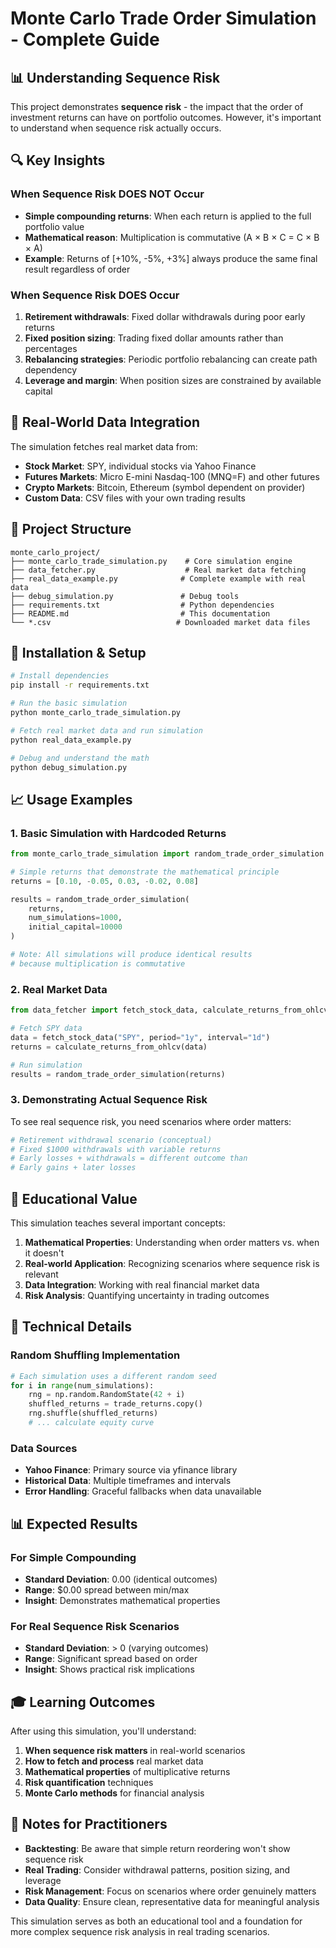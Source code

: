 # Monte Carlo Trade Order Simulation - Complete Guide

## 📊 Understanding Sequence Risk

This project demonstrates **sequence risk** - the impact that the order of investment returns can have on portfolio outcomes. However, it's important to understand when sequence risk actually occurs.

## 🔍 Key Insights

### When Sequence Risk DOES NOT Occur
- **Simple compounding returns**: When each return is applied to the full portfolio value
- **Mathematical reason**: Multiplication is commutative (A × B × C = C × B × A)
- **Example**: Returns of [+10%, -5%, +3%] always produce the same final result regardless of order

### When Sequence Risk DOES Occur
1. **Retirement withdrawals**: Fixed dollar withdrawals during poor early returns
2. **Fixed position sizing**: Trading fixed dollar amounts rather than percentages
3. **Rebalancing strategies**: Periodic portfolio rebalancing can create path dependency
4. **Leverage and margin**: When position sizes are constrained by available capital

## 🚀 Real-World Data Integration

The simulation fetches real market data from:

- **Stock Market**: SPY, individual stocks via Yahoo Finance
- **Futures Markets**: Micro E-mini Nasdaq-100 (MNQ=F) and other futures
- **Crypto Markets**: Bitcoin, Ethereum (symbol dependent on provider)
- **Custom Data**: CSV files with your own trading results

## 📁 Project Structure

```
monte_carlo_project/
├── monte_carlo_trade_simulation.py    # Core simulation engine
├── data_fetcher.py                    # Real market data fetching
├── real_data_example.py              # Complete example with real data
├── debug_simulation.py               # Debug tools
├── requirements.txt                  # Python dependencies
├── README.md                         # This documentation
└── *.csv                            # Downloaded market data files
```

## 🔧 Installation & Setup

```bash
# Install dependencies
pip install -r requirements.txt

# Run the basic simulation
python monte_carlo_trade_simulation.py

# Fetch real market data and run simulation
python real_data_example.py

# Debug and understand the math
python debug_simulation.py
```

## 📈 Usage Examples

### 1. Basic Simulation with Hardcoded Returns
```python
from monte_carlo_trade_simulation import random_trade_order_simulation

# Simple returns that demonstrate the mathematical principle
returns = [0.10, -0.05, 0.03, -0.02, 0.08]

results = random_trade_order_simulation(
    returns, 
    num_simulations=1000,
    initial_capital=10000
)

# Note: All simulations will produce identical results
# because multiplication is commutative
```

### 2. Real Market Data
```python
from data_fetcher import fetch_stock_data, calculate_returns_from_ohlcv

# Fetch SPY data
data = fetch_stock_data("SPY", period="1y", interval="1d")
returns = calculate_returns_from_ohlcv(data)

# Run simulation
results = random_trade_order_simulation(returns)
```

### 3. Demonstrating Actual Sequence Risk
To see real sequence risk, you need scenarios where order matters:

```python
# Retirement withdrawal scenario (conceptual)
# Fixed $1000 withdrawals with variable returns
# Early losses + withdrawals = different outcome than
# Early gains + later losses
```

## 🎯 Educational Value

This simulation teaches several important concepts:

1. **Mathematical Properties**: Understanding when order matters vs. when it doesn't
2. **Real-world Application**: Recognizing scenarios where sequence risk is relevant
3. **Data Integration**: Working with real financial market data
4. **Risk Analysis**: Quantifying uncertainty in trading outcomes

## 🔬 Technical Details

### Random Shuffling Implementation
```python
# Each simulation uses a different random seed
for i in range(num_simulations):
    rng = np.random.RandomState(42 + i)
    shuffled_returns = trade_returns.copy()
    rng.shuffle(shuffled_returns)
    # ... calculate equity curve
```

### Data Sources
- **Yahoo Finance**: Primary source via yfinance library
- **Historical Data**: Multiple timeframes and intervals
- **Error Handling**: Graceful fallbacks when data unavailable

## 📊 Expected Results

### For Simple Compounding
- **Standard Deviation**: 0.00 (identical outcomes)
- **Range**: $0.00 spread between min/max
- **Insight**: Demonstrates mathematical properties

### For Real Sequence Risk Scenarios
- **Standard Deviation**: > 0 (varying outcomes)
- **Range**: Significant spread based on order
- **Insight**: Shows practical risk implications

## 🎓 Learning Outcomes

After using this simulation, you'll understand:

1. **When sequence risk matters** in real-world scenarios
2. **How to fetch and process** real market data
3. **Mathematical properties** of multiplicative returns
4. **Risk quantification** techniques
5. **Monte Carlo methods** for financial analysis

## 📝 Notes for Practitioners

- **Backtesting**: Be aware that simple return reordering won't show sequence risk
- **Real Trading**: Consider withdrawal patterns, position sizing, and leverage
- **Risk Management**: Focus on scenarios where order genuinely matters
- **Data Quality**: Ensure clean, representative data for meaningful analysis

This simulation serves as both an educational tool and a foundation for more complex sequence risk analysis in real trading scenarios.
